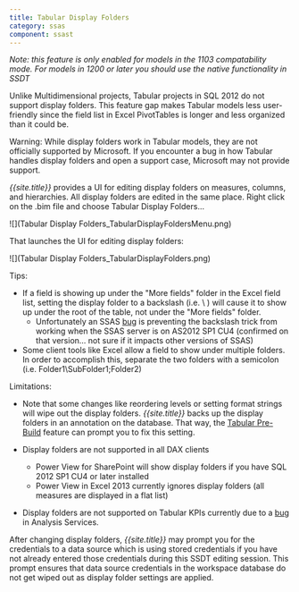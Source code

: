 ```yaml
---
title: Tabular Display Folders
category: ssas
component: ssast
---
```

*Note: this feature is only enabled for models in the 1103 compatability mode. For models in 1200 or later you should use the native functionality in SSDT*

Unlike Multidimensional projects, Tabular projects in SQL 2012 do not support display folders. This feature gap makes Tabular models less user-friendly since the field list in Excel PivotTables is longer and less organized than it could be.

Warning: While display folders work in Tabular models, they are not officially supported by Microsoft. If you encounter a bug in how Tabular handles display folders and open a support case, Microsoft may not provide support.

*{{site.title}}* provides a UI for editing display folders on measures, columns, and hierarchies. All display folders are edited in the same place. Right click on the .bim file and choose Tabular Display Folders...

![](Tabular Display Folders_TabularDisplayFoldersMenu.png)

That launches the UI for editing display folders:

![](Tabular Display Folders_TabularDisplayFolders.png)

Tips:

* If a field is showing up under the "More fields" folder in the Excel field list, setting the display folder to a backslash (i.e. \ ) will cause it to show up under the root of the table, not under the "More fields" folder.
	* Unfortunately an SSAS [bug](https://connect.microsoft.com/SQLServer/feedback/details/792403/attributehierarchydisplayfolder-of-backslash-lost-on-xmla-alter) is preventing the backslash trick from working when the SSAS server is on AS2012 SP1 CU4 (confirmed on that version... not sure if it impacts other versions of SSAS)
* Some client tools like Excel allow a field to show under multiple folders. In order to accomplish this, separate the two folders with a semicolon (i.e. Folder1\SubFolder1;Folder2)


Limitations:

* Note that some changes like reordering levels or setting format strings will wipe out the display folders. *{{site.title}}* backs up the display folders in an annotation on the database. That way, the [Tabular Pre-Build](../TabularPre-Build) feature can prompt you to fix this setting.

* Display folders are not supported in all DAX clients 
	* Power View for SharePoint will show display folders if you have SQL 2012 SP1 CU4 or later installed 
	* Power View in Excel 2013 currently ignores display folders (all measures are displayed in a flat list)

* Display folders are not supported on Tabular KPIs currently due to a [bug](https://connect.microsoft.com/SQLServer/feedback/details/706895/translations-dont-work-for-kpis-created-in-mdx-script) in Analysis Services.


After changing display folders, *{{site.title}}* may prompt you for the credentials to a data source which is using stored credentials if you have not already entered those credentials during this SSDT editing session. This prompt ensures that data source credentials in the workspace database do not get wiped out as display folder settings are applied.